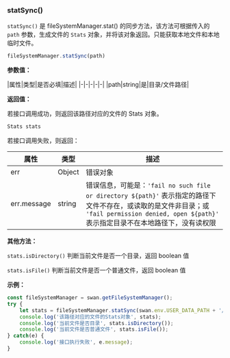 ### statSync()

`statSync()` 是 fileSystemManager.stat() 的同步方法，该方法可根据传入的 `path` 参数，生成文件的 `Stats` 对象，并将该对象返回。只能获取本地文件和本地临时文件。

```js
fileSystemManager.statSync(path)
```

**参数值：**

|属性|类型|是否必填|描述|
|-|-|-|-|-|
|path|string|是|目录/文件路径|

**返回值：**

若接口调用成功，则返回该路径对应的文件的 Stats 对象。

```js
Stats stats
```

若接口调用失败，则返回：

|属性|类型|描述|
|-|-|-|
|err|Object|错误对象|
|err.message|string|错误信息，可能是：`'fail no such file or directory ${path}'` 表示指定的路径下文件不存在，或读取的是文件非目录；或 `'fail permission denied, open ${path}'` 表示指定目录不在本地路径下，没有读权限|

**其他方法：**

`stats.isDirectory()`
判断当前文件是否一个目录，返回 boolean 值

`stats.isFile()`
判断当前文件是否一个普通文件，返回 boolean 值

**示例：**

```js
const fileSystemManager = swan.getFileSystemManager();
try {
    let stats = fileSystemManager.statSync(swan.env.USER_DATA_PATH + '/demo.txt');
    console.log('该路径对应的文件的Stats对象', stats);
    console.log('当前文件是否目录', stats.isDirectory());
    console.log('当前文件是否普通文件', stats.isFile());
} catch(e) {
    console.log('接口执行失败', e.message);
}
```
